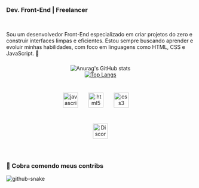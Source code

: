 <br clear="both">



### Dev. Front-End | Freelancer

<br clear="both">

<p align="left">Sou um desenvolvedor Front-End especializado em criar projetos do zero e construir interfaces limpas e eficientes. Estou sempre buscando aprender e evoluir minhas habilidades, com foco em linguagens como HTML, CSS e JavaScript. 🚀</p>

###


<div align="center">
  <img src="https://github-readme-stats.vercel.app/api?username=GRlNG0&show_icons=true&theme=dark" alt="Anurag's GitHub stats" />
</div>


<div align="center">
  <a href="https://github.com/anuraghazra/github-readme-stats">
    <img src="https://github-readme-stats.vercel.app/api/top-langs/?username=GRlNG0&layout=compact&theme=dark" alt="Top Langs" />
  </a>
</div>

###
<br clear="both">

<div align="center">
  <img src="https://cdn.jsdelivr.net/gh/devicons/devicon/icons/javascript/javascript-original.svg" height="40" alt="javascript logo"  />
  <img width="20" />
  <img src="https://cdn.jsdelivr.net/gh/devicons/devicon/icons/html5/html5-original.svg" height="40" alt="html5 logo"  />
  <img width="20" />
  <img src="https://cdn.jsdelivr.net/gh/devicons/devicon/icons/css3/css3-original.svg" height="40" alt="css3 logo"  />
  <img width="20" />
  
</div>

###

<div align="left">
</div>

###

<br clear="both">

<div align="center">
   <a href="https://discord.com/users/994208977468538890" target="_blank">
    <img src="https://img.shields.io/badge/Discord-5865F2?logo=discord&logoColor=white" height="40" alt="Discord"  />
  </a>
</div>

###

<br clear="both">

<div align="center">
</div>

### 🐍 Cobra comendo meus contribs

<picture>
  <source media="(prefers-color-scheme: dark)" srcset="https://raw.githubusercontent.com/GRING0/GRING0/output/github-snake-dark.svg" />
  <source media="(prefers-color-scheme: light)" srcset="https://raw.githubusercontent.com/GRING0/GRING0/output/github-snake.svg" />
  <img alt="github-snake" src="https://raw.githubusercontent.com/GRING0/GRING0/output/github-snake.svg" />
</picture>

###
